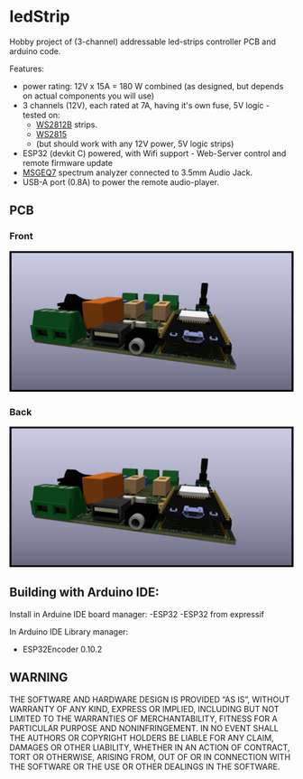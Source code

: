 # ledStrip
Hobby project of (3-channel) addressable led-strips controller PCB and arduino code.

Features: 
  - power rating: 12V x 15A = 180 W combined (as designed, but depends on actual components you will use)
  - 3 channels (12V), each rated at 7A, having it's own fuse, 5V logic - tested on:
     - [WS2812B](https://www.amazon.com/stores/BTF-LIGHTING/page/0FF60378-45DE-44E7-B0D7-8F5CD6478971?ref_=ast_bln) strips.
     - [WS2815](https://www.amazon.com/stores/page/DC3DD961-F922-4197-AFD3-9C96122A1429?ingress=2&visitId=07e98571-6e49-4d4c-9a71-37c2eb7d5c01&ref_=ast_bln)
     - (but should work with any 12V power, 5V logic strips)
  - ESP32 (devkit C) powered, with Wifi support  - Web-Server control and remote firmware update 
  - [MSGEQ7](https://www.digikey.lu/htmldatasheets/production/2071107/0/0/1/MSGEQ7.pdf) spectrum analyzer connected to 3.5mm Audio Jack.
  - USB-A port (0.8A) to power the remote audio-player. 

## PCB

### Front

![Front view](./kicad/visualization-front.png)
  
### Back

![Back view](./kicad/visualization-front.png)

## Building with Arduino IDE:

Install in Arduine IDE board manager:
 -ESP32
 -ESP32 from expressif 

In Arduino IDE Library manager:
 - ESP32Encoder 0.10.2
  
## WARNING

THE SOFTWARE AND HARDWARE DESIGN IS PROVIDED “AS IS”, WITHOUT WARRANTY OF ANY KIND, EXPRESS OR IMPLIED, 
INCLUDING BUT NOT LIMITED TO THE WARRANTIES OF MERCHANTABILITY, 
FITNESS FOR A PARTICULAR PURPOSE AND NONINFRINGEMENT. 
IN NO EVENT SHALL THE AUTHORS OR COPYRIGHT HOLDERS BE LIABLE FOR ANY CLAIM, 
DAMAGES OR OTHER LIABILITY, WHETHER IN AN ACTION OF CONTRACT, TORT OR OTHERWISE, 
ARISING FROM, OUT OF OR IN CONNECTION WITH THE SOFTWARE OR THE USE OR OTHER DEALINGS IN THE SOFTWARE.

